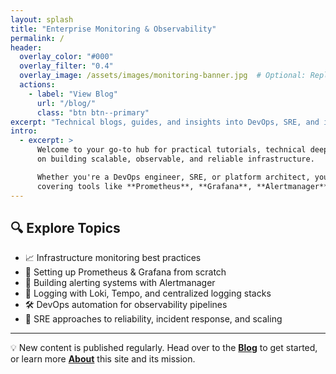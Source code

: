 ```yaml
---
layout: splash
title: "Enterprise Monitoring & Observability"
permalink: /
header:
  overlay_color: "#000"
  overlay_filter: "0.4"
  overlay_image: /assets/images/monitoring-banner.jpg  # Optional: Replace with your image
  actions:
    - label: "View Blog"
      url: "/blog/"
      class: "btn btn--primary"
excerpt: "Technical blogs, guides, and insights into DevOps, SRE, and infrastructure monitoring using Prometheus, Grafana, and other enterprise observability tools."
intro:
  - excerpt: >
      Welcome to your go-to hub for practical tutorials, technical deep dives, and real-world guidance 
      on building scalable, observable, and reliable infrastructure.

      Whether you're a DevOps engineer, SRE, or platform architect, you'll find curated content 
      covering tools like **Prometheus**, **Grafana**, **Alertmanager**, **Loki**, and other industry-standard monitoring solutions.
---
```


## 🔍 Explore Topics

- 📈 Infrastructure monitoring best practices  
- 🔧 Setting up Prometheus & Grafana from scratch  
- 🧩 Building alerting systems with Alertmanager  
- 💾 Logging with Loki, Tempo, and centralized logging stacks  
- 🛠️ DevOps automation for observability pipelines  
- 🧠 SRE approaches to reliability, incident response, and scaling  

---

💡 New content is published regularly. Head over to the [**Blog**](/blog/) to get started, or learn more [**About**](/about/) this site and its mission.
